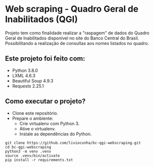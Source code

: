 # Web scraping - Quadro Geral de Inabilitados (QGI)
Projeto tem como finalidade realizar a "raspagem" de dados do Quadro Geral de Inabilitados disponível no site do Banco Central do Brasil.
Possibilitando a realização de consultas aos nomes listados no quadro.

## Este projeto foi feito com:

* Python 3.8.0
* LXML 4.6.3
* Beautiful Soup 4.9.3
* Requests 2.25.1

## Como executar o projeto?
* Clone este repositório.
* Prepare o ambiente:
  * Crie virtualenv com Python 3.
  * Ative o virtualenv.
  * Instale as dependências do Python.

```
git clone https://github.com/liviocunha/bc-qgi-webscraping.git
cd bc-qgi-webscraping
python3 -m venv .venv
source .venv/bin/activate
pip install -r requirements.txt
```
